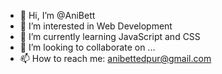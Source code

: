 - 👋 Hi, I’m @AniBett
- 👀 I’m interested in Web Development
- 🌱 I’m currently learning JavaScript and CSS
- 💞️ I’m looking to collaborate on ...
- 📫 How to reach me: anibettedpur@gmail.com

<!---
AniBett/AniBett is a ✨ special ✨ repository because its `README.md` (this file) appears on your GitHub profile.
You can click the Preview link to take a look at your changes.
--->
